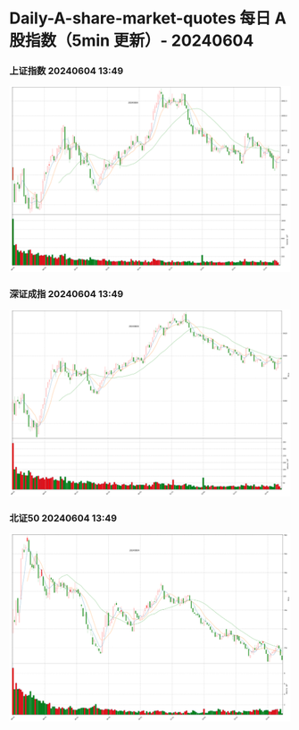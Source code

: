 
# Daily-A-share-market-quotes 每日 A 股指数（5min 更新）- 20240604

### 上证指数 20240604 13:49
![](./fig/2024/6/20240604-sh000001.png)

### 深证成指 20240604 13:49
![](./fig/2024/6/20240604-sz399001.png)

### 北证50 20240604 13:49
![](./fig/2024/6/20240604-bj899050.png)
